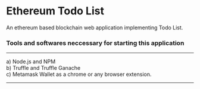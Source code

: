 # Ethereum Todo List

An ethereum based blockchain web application implementing Todo List.

### Tools and softwares neccessary for starting this application

---

a) Node.js and NPM<br/>
b) Truffle and Truffle Ganache<br/>
c) Metamask Wallet as a chrome or any browser extension.<br/>

---
